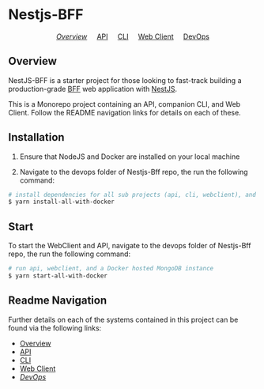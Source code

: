 # Nestjs-BFF

<p align="center">
  <i><a href="../README.md">Overview</a></i>
  &nbsp;&nbsp;&nbsp;
	<a href="../apps/api/README.md">API</a>
  &nbsp;&nbsp;&nbsp;
	<a href="../apps/cli/README.md">CLI</a>
  &nbsp;&nbsp;&nbsp;
	<a href="../apps/webclient/README.md">Web Client</a>
  &nbsp;&nbsp;&nbsp;
	<a href="README.md">DevOps</a>
</p>

## Overview

NestJS-BFF is a starter project for those looking to fast-track building a production-grade [BFF](https://samnewman.io/patterns/architectural/bff/) web application with [NestJS](https://nestjs.com/).

This is a Monorepo project containing an API, companion CLI, and Web Client. Follow the README navigation links for details on each of these.

## Installation

1.  Ensure that NodeJS and Docker are installed on your local machine

2.  Navigate to the devops folder of Nestjs-Bff repo, the run the following command:

```bash
# install dependencies for all sub projects (api, cli, webclient), and a Docker MongoDB image
$ yarn install-all-with-docker
```

## Start

To start the WebClient and API, navigate to the devops folder of Nestjs-Bff repo, the run the following command:

```bash
# run api, webclient, and a Docker hosted MongoDB instance
$ yarn start-all-with-docker
```

## Readme Navigation

Further details on each of the systems contained in this project can be found via the following links:

- [Overview](../README.md)
- [API](../api/README.md)
- [CLI](../cli/README.md)
- [Web Client](../README.md)
- _[DevOps](devops/README.md)_
